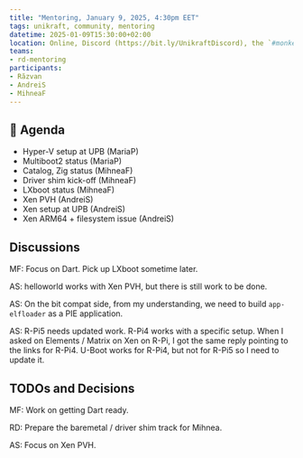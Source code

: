 ```yaml
---
title: "Mentoring, January 9, 2025, 4:30pm EET"
tags: unikraft, community, mentoring
datetime: 2025-01-09T15:30:00+02:00
location: Online, Discord (https://bit.ly/UnikraftDiscord), the `#monkey-business` voice channel
teams:
- rd-mentoring
participants:
- Răzvan
- AndreiS
- MihneaF
---
```


## :dart: Agenda

- Hyper-V setup at UPB (MariaP)
- Multiboot2 status (MariaP)
- Catalog, Zig status (MihneaF)
- Driver shim kick-off (MihneaF)
- LXboot status (MihneaF)
- Xen PVH (AndreiS)
- Xen setup at UPB (AndreiS)
- Xen ARM64 + filesystem issue (AndreiS)

## Discussions

MF: Focus on Dart.
Pick up LXboot sometime later.

AS: helloworld works with Xen PVH, but there is still work to be done.

AS: On the bit compat side, from my understanding, we need to build `app-elfloader` as a PIE application.

AS: R-Pi5 needs updated work.
R-Pi4 works with a specific setup.
When I asked on Elements / Matrix on Xen on R-Pi, I got the same reply pointing to the links for R-Pi4.
U-Boot works for R-Pi4, but not for R-Pi5 so I need to update it.

## TODOs and Decisions

MF: Work on getting Dart ready.

RD: Prepare the baremetal / driver shim track for Mihnea.

AS: Focus on Xen PVH.
